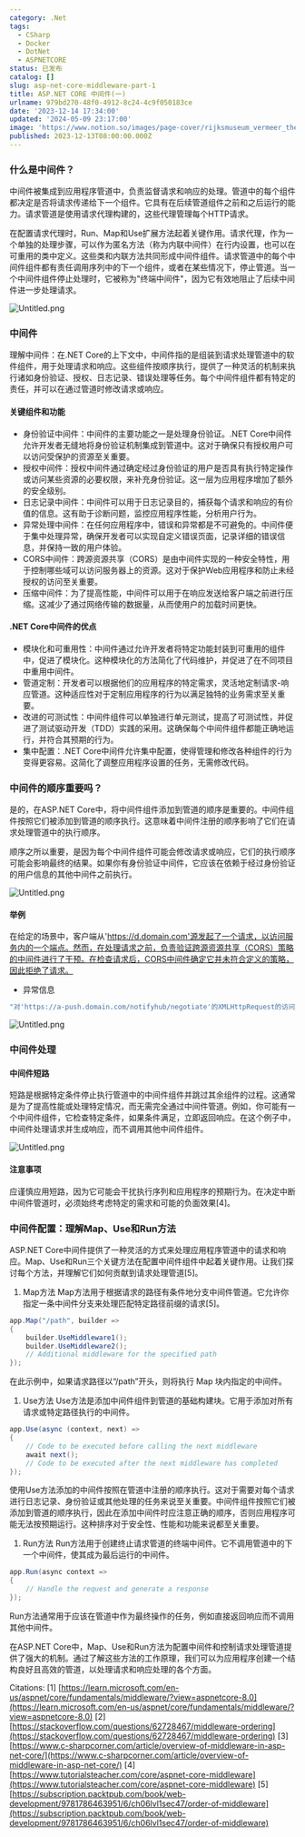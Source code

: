 ```yaml
---
category: .Net
tags:
  - CSharp
  - Docker
  - DotNet
  - ASPNETCORE
status: 已发布
catalog: []
slug: asp-net-core-middleware-part-1
title: ASP.NET CORE 中间件(一)
urlname: 979bd270-48f0-4912-8c24-4c9f050183ce
date: '2023-12-14 17:34:00'
updated: '2024-05-09 23:17:00'
image: 'https://www.notion.so/images/page-cover/rijksmuseum_vermeer_the_milkmaid.jpg'
published: 2023-12-13T08:00:00.000Z
---
```


### 什么是中间件？


中间件被集成到应用程序管道中，负责监督请求和响应的处理。管道中的每个组件都决定是否将请求传递给下一个组件。它具有在后续管道组件之前和之后运行的能力。请求管道是使用请求代理构建的，这些代理管理每个HTTP请求。


在配置请求代理时，Run、Map和Use扩展方法起着关键作用。请求代理，作为一个单独的处理步骤，可以作为匿名方法（称为内联中间件）在行内设置，也可以在可重用的类中定义。这些类和内联方法共同形成中间件组件。请求管道中的每个中间件组件都有责任调用序列中的下一个组件，或者在某些情况下，停止管道。当一个中间件组件停止处理时，它被称为"终端中间件"，因为它有效地阻止了后续中间件进一步处理请求。


![Untitled.png](https://prod-files-secure.s3.us-west-2.amazonaws.com/5d24fe63-e567-4804-86f9-9fdc62e13082/da807807-d02d-4fa1-86b6-db45e4678714/Untitled.png?X-Amz-Algorithm=AWS4-HMAC-SHA256&X-Amz-Content-Sha256=UNSIGNED-PAYLOAD&X-Amz-Credential=ASIAZI2LB466UQXNXDWK%2F20250314%2Fus-west-2%2Fs3%2Faws4_request&X-Amz-Date=20250314T213542Z&X-Amz-Expires=3600&X-Amz-Security-Token=IQoJb3JpZ2luX2VjEK3%2F%2F%2F%2F%2F%2F%2F%2F%2F%2FwEaCXVzLXdlc3QtMiJHMEUCIDKLkRhAUjDrLqXl%2BD4TLm9%2Bt7KYIzdJb3UAp9DCzmHhAiEApeeO3laHOCebd7%2FI9H0PHQpFASAzDPf1MmmdaqOpzBcqiAQI9v%2F%2F%2F%2F%2F%2F%2F%2F%2F%2FARAAGgw2Mzc0MjMxODM4MDUiDC83fqltKAwy8mRlwyrcAyKPX%2B6oectzrqkAa%2FXdZlrDg4aQrI4NaKmmoyn9JmfXxrxwURb8MveyYHa%2B6h7BjqSBCYK%2B0BojZnnIZUJSWBlp%2B3eZiS5R0Osk%2BPEr2gw33kpel%2BtzH5iVweX4GCS0dOof5uug3TRN%2FyejVBxtLCCF4ow7nxApgvDyim3cgUFjVvUh%2FgyJTFF84FHPrOk9UeOlbYnjyNIBXLSYiX8Rj9B0ZGDUPJCce2alXOxSMe%2FNBzetjKPDwEu3MDy%2BHFA1ExXb%2B%2BDTpq9QDtme3iBHPLayuGI65Snw%2FqkAKCDhEuf4WIWNK4OwMrnxFsyhh%2FeSI2p42EnWkItHEGcEPUJ1XQf2K%2BVOP4JAgS6J%2B7FGa%2FRtoMPXwGj9oFyhBhAc7ERzPmAR3yIKUdgreiimjxLf58IAiv8AVBagEagX3SN1LAfvenBOps8o494rcXRiEtXWnFDQBNAbYSJtqxaMW0z6egWOq%2F%2B7%2BC4TtIYn9GAtsSL4yNY5hq9t5hQ6giA2yWnLvQsgm2HGU5bYPcUJqMEUUc6173S2uxLglQc%2FZ8GKBGlhyWaFJ1LE4h7IhOa2Y0B2yOGZn8OXUgZY9Wpx6kY3BOUEwR1gCaamU%2BFiaXq%2BCQ%2BKZcMTrgy93cMWNX%2BfMK%2Bx0r4GOqUBokjvygbQWBhHKpL75os88u2VLaqYnkaPVXq6bZkQvCezmMKcwppL75dBvO9IdQbyTmIDoA%2BOl1u7swGPmU612G3zRN9v0t6Akh4DneATuZVm2FIaqMuNv8LxMNd3J383bvJ5%2Bwx5iD5o4djuZPxUrmSvePsg1c9XNXO5b0R%2BdPt6kgLOErhn8aoztjNhYgNPENoBWzVOuHv%2FUB5bHSuZCGAaWwOY&X-Amz-Signature=7672630cdf347578586faa89e0d7d8f21fdda032a40bbf857280f2be64138ed5&X-Amz-SignedHeaders=host&x-id=GetObject)


### 中间件


理解中间件：在.NET Core的上下文中，中间件指的是组装到请求处理管道中的软件组件，用于处理请求和响应。这些组件按顺序执行，提供了一种灵活的机制来执行诸如身份验证、授权、日志记录、错误处理等任务。每个中间件组件都有特定的责任，并可以在通过管道时修改请求或响应。


#### 关键组件和功能

- 身份验证中间件：中间件的主要功能之一是处理身份验证。.NET Core中间件允许开发者无缝地将身份验证机制集成到管道中。这对于确保只有授权用户可以访问受保护的资源至关重要。
- 授权中间件：授权中间件通过确定经过身份验证的用户是否具有执行特定操作或访问某些资源的必要权限，来补充身份验证。这一层为应用程序增加了额外的安全级别。
- 日志记录中间件：中间件可以用于日志记录目的，捕获每个请求和响应的有价值的信息。这有助于诊断问题，监控应用程序性能，分析用户行为。
- 异常处理中间件：在任何应用程序中，错误和异常都是不可避免的。中间件便于集中处理异常，确保开发者可以实现自定义错误页面，记录详细的错误信息，并保持一致的用户体验。
- CORS中间件：跨源资源共享（CORS）是由中间件实现的一种安全特性，用于控制哪些域可以访问服务器上的资源。这对于保护Web应用程序和防止未经授权的访问至关重要。
- 压缩中间件：为了提高性能，中间件可以用于在响应发送给客户端之前进行压缩。这减少了通过网络传输的数据量，从而使用户的加载时间更快。

#### .NET Core中间件的优点

- 模块化和可重用性：中间件通过允许开发者将特定功能封装到可重用的组件中，促进了模块化。这种模块化的方法简化了代码维护，并促进了在不同项目中重用中间件。
- 管道定制：开发者可以根据他们的应用程序的特定需求，灵活地定制请求-响应管道。这种适应性对于定制应用程序的行为以满足独特的业务需求至关重要。
- 改进的可测试性：中间件组件可以单独进行单元测试，提高了可测试性，并促进了测试驱动开发（TDD）实践的采用。这确保每个中间件组件都能正确地运行，并符合其预期的行为。
- 集中配置：.NET Core中间件允许集中配置，使得管理和修改各种组件的行为变得更容易。这简化了调整应用程序设置的任务，无需修改代码。

### 中间件的顺序重要吗？


是的，在ASP.NET Core中，将中间件组件添加到管道的顺序是重要的。中间件组件按照它们被添加到管道的顺序执行。这意味着中间件注册的顺序影响了它们在请求处理管道中的执行顺序。


顺序之所以重要，是因为每个中间件组件可能会修改请求或响应，它们的执行顺序可能会影响最终的结果。如果你有身份验证中间件，它应该在依赖于经过身份验证的用户信息的其他中间件之前执行。


![Untitled.png](https://prod-files-secure.s3.us-west-2.amazonaws.com/5d24fe63-e567-4804-86f9-9fdc62e13082/24f795a2-1c5a-4a6b-a0d8-2afb160076f1/Untitled.png?X-Amz-Algorithm=AWS4-HMAC-SHA256&X-Amz-Content-Sha256=UNSIGNED-PAYLOAD&X-Amz-Credential=ASIAZI2LB466UQXNXDWK%2F20250314%2Fus-west-2%2Fs3%2Faws4_request&X-Amz-Date=20250314T213542Z&X-Amz-Expires=3600&X-Amz-Security-Token=IQoJb3JpZ2luX2VjEK3%2F%2F%2F%2F%2F%2F%2F%2F%2F%2FwEaCXVzLXdlc3QtMiJHMEUCIDKLkRhAUjDrLqXl%2BD4TLm9%2Bt7KYIzdJb3UAp9DCzmHhAiEApeeO3laHOCebd7%2FI9H0PHQpFASAzDPf1MmmdaqOpzBcqiAQI9v%2F%2F%2F%2F%2F%2F%2F%2F%2F%2FARAAGgw2Mzc0MjMxODM4MDUiDC83fqltKAwy8mRlwyrcAyKPX%2B6oectzrqkAa%2FXdZlrDg4aQrI4NaKmmoyn9JmfXxrxwURb8MveyYHa%2B6h7BjqSBCYK%2B0BojZnnIZUJSWBlp%2B3eZiS5R0Osk%2BPEr2gw33kpel%2BtzH5iVweX4GCS0dOof5uug3TRN%2FyejVBxtLCCF4ow7nxApgvDyim3cgUFjVvUh%2FgyJTFF84FHPrOk9UeOlbYnjyNIBXLSYiX8Rj9B0ZGDUPJCce2alXOxSMe%2FNBzetjKPDwEu3MDy%2BHFA1ExXb%2B%2BDTpq9QDtme3iBHPLayuGI65Snw%2FqkAKCDhEuf4WIWNK4OwMrnxFsyhh%2FeSI2p42EnWkItHEGcEPUJ1XQf2K%2BVOP4JAgS6J%2B7FGa%2FRtoMPXwGj9oFyhBhAc7ERzPmAR3yIKUdgreiimjxLf58IAiv8AVBagEagX3SN1LAfvenBOps8o494rcXRiEtXWnFDQBNAbYSJtqxaMW0z6egWOq%2F%2B7%2BC4TtIYn9GAtsSL4yNY5hq9t5hQ6giA2yWnLvQsgm2HGU5bYPcUJqMEUUc6173S2uxLglQc%2FZ8GKBGlhyWaFJ1LE4h7IhOa2Y0B2yOGZn8OXUgZY9Wpx6kY3BOUEwR1gCaamU%2BFiaXq%2BCQ%2BKZcMTrgy93cMWNX%2BfMK%2Bx0r4GOqUBokjvygbQWBhHKpL75os88u2VLaqYnkaPVXq6bZkQvCezmMKcwppL75dBvO9IdQbyTmIDoA%2BOl1u7swGPmU612G3zRN9v0t6Akh4DneATuZVm2FIaqMuNv8LxMNd3J383bvJ5%2Bwx5iD5o4djuZPxUrmSvePsg1c9XNXO5b0R%2BdPt6kgLOErhn8aoztjNhYgNPENoBWzVOuHv%2FUB5bHSuZCGAaWwOY&X-Amz-Signature=66ef4be88b0ed1da72f3b09b36ec48b13515ab1c6d95183efab44cfc13f591a5&X-Amz-SignedHeaders=host&x-id=GetObject)


#### 举例


在给定的场景中，客户端从'https://d.domain.com'源发起了一个请求，以访问服务内的一个端点。然而，在处理请求之前，负责验证跨源资源共享（CORS）策略的中间件进行了干预。在检查请求后，CORS中间件确定它并未符合定义的策略，因此拒绝了请求。

- 异常信息

```c#
"对'https://a-push.domain.com/notifyhub/negotiate'的XMLHttpRequest的访问，源自'https://d.domain.com'，已被CORS策略阻止：预检请求的响应未通过访问控制检查：请求的资源上没有'Access-Control-Allow-Origin'头。"[1][2][3]
```


![Untitled.png](https://prod-files-secure.s3.us-west-2.amazonaws.com/5d24fe63-e567-4804-86f9-9fdc62e13082/371d9517-dafe-4432-94b7-2d14d1593167/Untitled.png?X-Amz-Algorithm=AWS4-HMAC-SHA256&X-Amz-Content-Sha256=UNSIGNED-PAYLOAD&X-Amz-Credential=ASIAZI2LB466UQXNXDWK%2F20250314%2Fus-west-2%2Fs3%2Faws4_request&X-Amz-Date=20250314T213542Z&X-Amz-Expires=3600&X-Amz-Security-Token=IQoJb3JpZ2luX2VjEK3%2F%2F%2F%2F%2F%2F%2F%2F%2F%2FwEaCXVzLXdlc3QtMiJHMEUCIDKLkRhAUjDrLqXl%2BD4TLm9%2Bt7KYIzdJb3UAp9DCzmHhAiEApeeO3laHOCebd7%2FI9H0PHQpFASAzDPf1MmmdaqOpzBcqiAQI9v%2F%2F%2F%2F%2F%2F%2F%2F%2F%2FARAAGgw2Mzc0MjMxODM4MDUiDC83fqltKAwy8mRlwyrcAyKPX%2B6oectzrqkAa%2FXdZlrDg4aQrI4NaKmmoyn9JmfXxrxwURb8MveyYHa%2B6h7BjqSBCYK%2B0BojZnnIZUJSWBlp%2B3eZiS5R0Osk%2BPEr2gw33kpel%2BtzH5iVweX4GCS0dOof5uug3TRN%2FyejVBxtLCCF4ow7nxApgvDyim3cgUFjVvUh%2FgyJTFF84FHPrOk9UeOlbYnjyNIBXLSYiX8Rj9B0ZGDUPJCce2alXOxSMe%2FNBzetjKPDwEu3MDy%2BHFA1ExXb%2B%2BDTpq9QDtme3iBHPLayuGI65Snw%2FqkAKCDhEuf4WIWNK4OwMrnxFsyhh%2FeSI2p42EnWkItHEGcEPUJ1XQf2K%2BVOP4JAgS6J%2B7FGa%2FRtoMPXwGj9oFyhBhAc7ERzPmAR3yIKUdgreiimjxLf58IAiv8AVBagEagX3SN1LAfvenBOps8o494rcXRiEtXWnFDQBNAbYSJtqxaMW0z6egWOq%2F%2B7%2BC4TtIYn9GAtsSL4yNY5hq9t5hQ6giA2yWnLvQsgm2HGU5bYPcUJqMEUUc6173S2uxLglQc%2FZ8GKBGlhyWaFJ1LE4h7IhOa2Y0B2yOGZn8OXUgZY9Wpx6kY3BOUEwR1gCaamU%2BFiaXq%2BCQ%2BKZcMTrgy93cMWNX%2BfMK%2Bx0r4GOqUBokjvygbQWBhHKpL75os88u2VLaqYnkaPVXq6bZkQvCezmMKcwppL75dBvO9IdQbyTmIDoA%2BOl1u7swGPmU612G3zRN9v0t6Akh4DneATuZVm2FIaqMuNv8LxMNd3J383bvJ5%2Bwx5iD5o4djuZPxUrmSvePsg1c9XNXO5b0R%2BdPt6kgLOErhn8aoztjNhYgNPENoBWzVOuHv%2FUB5bHSuZCGAaWwOY&X-Amz-Signature=3d677528876eb8ead7128d4df183d787650b96733f798a23a21c0d78c6756db2&X-Amz-SignedHeaders=host&x-id=GetObject)


### 中间件处理


#### 中间件短路
短路是根据特定条件停止执行管道中的中间件组件并跳过其余组件的过程。这通常是为了提高性能或处理特定情况，而无需完全通过中间件管道。例如，你可能有一个中间件组件，它检查特定条件，如果条件满足，立即返回响应。在这个例子中，中间件处理请求并生成响应，而不调用其他中间件组件。


![Untitled.png](https://prod-files-secure.s3.us-west-2.amazonaws.com/5d24fe63-e567-4804-86f9-9fdc62e13082/e8a1d943-cb51-4723-936e-23c6af2fb0f9/Untitled.png?X-Amz-Algorithm=AWS4-HMAC-SHA256&X-Amz-Content-Sha256=UNSIGNED-PAYLOAD&X-Amz-Credential=ASIAZI2LB466UQXNXDWK%2F20250314%2Fus-west-2%2Fs3%2Faws4_request&X-Amz-Date=20250314T213542Z&X-Amz-Expires=3600&X-Amz-Security-Token=IQoJb3JpZ2luX2VjEK3%2F%2F%2F%2F%2F%2F%2F%2F%2F%2FwEaCXVzLXdlc3QtMiJHMEUCIDKLkRhAUjDrLqXl%2BD4TLm9%2Bt7KYIzdJb3UAp9DCzmHhAiEApeeO3laHOCebd7%2FI9H0PHQpFASAzDPf1MmmdaqOpzBcqiAQI9v%2F%2F%2F%2F%2F%2F%2F%2F%2F%2FARAAGgw2Mzc0MjMxODM4MDUiDC83fqltKAwy8mRlwyrcAyKPX%2B6oectzrqkAa%2FXdZlrDg4aQrI4NaKmmoyn9JmfXxrxwURb8MveyYHa%2B6h7BjqSBCYK%2B0BojZnnIZUJSWBlp%2B3eZiS5R0Osk%2BPEr2gw33kpel%2BtzH5iVweX4GCS0dOof5uug3TRN%2FyejVBxtLCCF4ow7nxApgvDyim3cgUFjVvUh%2FgyJTFF84FHPrOk9UeOlbYnjyNIBXLSYiX8Rj9B0ZGDUPJCce2alXOxSMe%2FNBzetjKPDwEu3MDy%2BHFA1ExXb%2B%2BDTpq9QDtme3iBHPLayuGI65Snw%2FqkAKCDhEuf4WIWNK4OwMrnxFsyhh%2FeSI2p42EnWkItHEGcEPUJ1XQf2K%2BVOP4JAgS6J%2B7FGa%2FRtoMPXwGj9oFyhBhAc7ERzPmAR3yIKUdgreiimjxLf58IAiv8AVBagEagX3SN1LAfvenBOps8o494rcXRiEtXWnFDQBNAbYSJtqxaMW0z6egWOq%2F%2B7%2BC4TtIYn9GAtsSL4yNY5hq9t5hQ6giA2yWnLvQsgm2HGU5bYPcUJqMEUUc6173S2uxLglQc%2FZ8GKBGlhyWaFJ1LE4h7IhOa2Y0B2yOGZn8OXUgZY9Wpx6kY3BOUEwR1gCaamU%2BFiaXq%2BCQ%2BKZcMTrgy93cMWNX%2BfMK%2Bx0r4GOqUBokjvygbQWBhHKpL75os88u2VLaqYnkaPVXq6bZkQvCezmMKcwppL75dBvO9IdQbyTmIDoA%2BOl1u7swGPmU612G3zRN9v0t6Akh4DneATuZVm2FIaqMuNv8LxMNd3J383bvJ5%2Bwx5iD5o4djuZPxUrmSvePsg1c9XNXO5b0R%2BdPt6kgLOErhn8aoztjNhYgNPENoBWzVOuHv%2FUB5bHSuZCGAaWwOY&X-Amz-Signature=47b7c4eaa52a99b270248815249fed155317245cd6187dafaff5a15ff95e80d5&X-Amz-SignedHeaders=host&x-id=GetObject)


#### 注意事项


应谨慎应用短路，因为它可能会干扰执行序列和应用程序的预期行为。在决定中断中间件管道时，必须始终考虑特定的需求和可能的负面效果[4]。


### 中间件配置：理解Map、Use和Run方法


ASP.NET Core中间件提供了一种灵活的方式来处理应用程序管道中的请求和响应。Map、Use和Run三个关键方法在配置中间件组件中起着关键作用。让我们探讨每个方法，并理解它们如何贡献到请求处理管道[5]。

1. Map方法
Map方法用于根据请求的路径有条件地分支中间件管道。它允许你指定一条中间件分支来处理匹配特定路径前缀的请求[5]。

```c#
app.Map("/path", builder =>
{
    builder.UseMiddleware1();
    builder.UseMiddleware2();
    // Additional middleware for the specified path
});
```


在此示例中，如果请求路径以“/path”开头，则将执行 Map 块内指定的中间件。

1. Use方法
Use方法是添加中间件组件到管道的基础构建块。它用于添加对所有请求或特定路径执行的中间件。

```c#
app.Use(async (context, next) =>
{
    // Code to be executed before calling the next middleware
    await next();
    // Code to be executed after the next middleware has completed
});
```


使用Use方法添加的中间件按照在管道中注册的顺序执行。这对于需要对每个请求进行日志记录、身份验证或其他处理的任务来说至关重要。中间件组件按照它们被添加到管道的顺序执行，因此在添加中间件时应注意正确的顺序，否则应用程序可能无法按预期运行。这种排序对于安全性、性能和功能来说都至关重要。

1. Run方法
Run方法用于创建终止请求管道的终端中间件。它不调用管道中的下一个中间件，使其成为最后运行的中间件。

```c#
app.Run(async context =>
{
    // Handle the request and generate a response
});
```


Run方法通常用于应该在管道中作为最终操作的任务，例如直接返回响应而不调用其他中间件。


在ASP.NET Core中，Map、Use和Run方法为配置中间件和控制请求处理管道提供了强大的机制。通过了解这些方法的工作原理，我们可以为应用程序创建一个结构良好且高效的管道，以处理请求和响应处理的各个方面。


Citations:
[1] [https://learn.microsoft.com/en-us/aspnet/core/fundamentals/middleware/?view=aspnetcore-8.0](https://learn.microsoft.com/en-us/aspnet/core/fundamentals/middleware/?view=aspnetcore-8.0)
[2] [https://stackoverflow.com/questions/62728467/middleware-ordering](https://stackoverflow.com/questions/62728467/middleware-ordering)
[3] [https://www.c-sharpcorner.com/article/overview-of-middleware-in-asp-net-core/](https://www.c-sharpcorner.com/article/overview-of-middleware-in-asp-net-core/)
[4] [https://www.tutorialsteacher.com/core/aspnet-core-middleware](https://www.tutorialsteacher.com/core/aspnet-core-middleware)
[5] [https://subscription.packtpub.com/book/web-development/9781786463951/6/ch06lvl1sec47/order-of-middleware](https://subscription.packtpub.com/book/web-development/9781786463951/6/ch06lvl1sec47/order-of-middleware)

